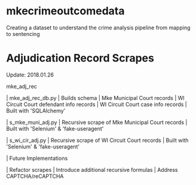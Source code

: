 # mkecrimeoutcomedata
Creating a dataset to understand the crime analysis pipeline from mapping to sentencing

# Adjudication Record Scrapes

<p>Update: 2018.01.26</p>

mke_adj_rec

  | mke_adj_rec_db.py
    | Builds schema
      | Mke Municipal Court records
      | WI Circuit Court defendant info records
      | WI Circuit Court case info records
    | Built with 'SQLAlchemy'

  | s_mke_muni_adj.py
    | Recursive scrape of Mke Municipal Court records
    | Built with 'Selenium' & 'fake-useragent'

  | s_wi_cir_adj.py
    | Recursive scrape of WI Circuit Court records
    | Built with 'Selenium' & 'fake-useragent'

| Future Implementations

  | Refactor scrapes
    | Introduce additional recursive formulas
    | Address CAPTCHA/reCAPTCHA
